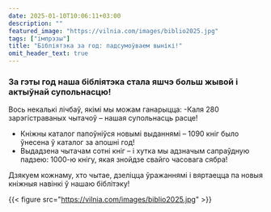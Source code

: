 ```yaml
---
date: 2025-01-10T10:06:11+03:00
description: ""
featured_image: "https://vilnia.com/images/biblio2025.jpg"
tags: ["імпрэзы"]
title: "Бібліятэка за год: падсумоўваем вынікі!"
omit_header_text: true
---
```


### За гэты год наша бібліятэка стала яшчэ больш жывой і актыўнай супольнасцю!

Вось некалькі лічбаў, якімі мы можам ганарыцца:
-Каля 280 зарэгістраваных чытачоў – нашая супольнасць расце!
- Кніжны каталог папоўніўся новымі выданнямі – 1090  кніг было ўнесена ў каталог за апошні год!
- Выдадзена чытачам сотні кніг – і хутка мы адзначым сапраўдную падзею: 1000-ю кнігу, якая знойдзе свайго часовага сябра!

Дзякуем кожнаму, хто чытае, дзеліцца ўражаннямі і вяртаецца па новыя кніжныя навінкі ў нашаю біблітэку! 

{{< figure src="https://vilnia.com/images/biblio2025.jpg" >}}
